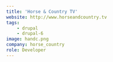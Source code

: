 ```yaml
---
title: 'Horse & Country TV'
website: http://www.horseandcountry.tv
tags:
    - drupal
    - drupal-6
image: handc.png
company: horse_country
role: Developer
---
```

